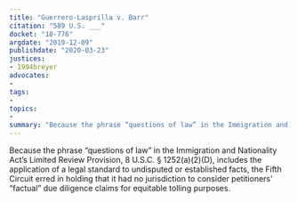 ```yaml
---
title: "Guerrero-Lasprilla v. Barr"
citation: "589 U.S. ___"
docket: "18-776"
argdate: "2019-12-09"
publishdate: "2020-03-23"
justices:
- 1994breyer
advocates:
- 
tags:
- 
topics:
- 
summary: "Because the phrase “questions of law” in the Immigration and Nationality Act’s Limited Review Provision, 8 U.S.C. § 1252(a)(2)(D), includes the application of a legal standard to undisputed or established facts, the Fifth Circuit erred in holding that it had no jurisdiction to consider petitioners’ “factual” due diligence claims for equitable tolling purposes."
---
```

Because the phrase “questions of law” in the Immigration and Nationality Act’s Limited Review Provision, 8 U.S.C. § 1252(a)(2)(D), includes the application of a legal standard to undisputed or established facts, the Fifth Circuit erred in holding that it had no jurisdiction to consider petitioners’ “factual” due diligence claims for equitable tolling purposes.